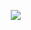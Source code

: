 <a href="https://www.instagram.com/csesc_41st/" target="_blank"> <img 
        src="http://img.shields.io/badge/-Instagram-pink?style=flat&logo=Instagram&link=https://instagram.com/csesc_41st/"
        style="height : auto; margin-left : 10px; margin-right : 10px;"/></a>

